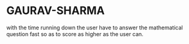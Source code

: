 # GAURAV-SHARMA
with the time running down the user have to answer the mathematical question fast so as to score as higher as the user can.

